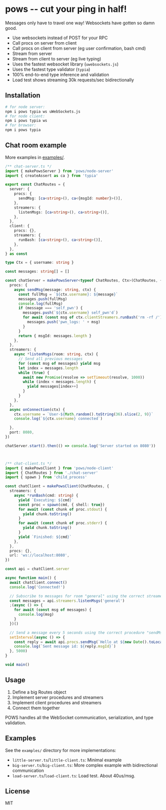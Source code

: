 # pows -- cut your ping in half!

Messages only have to travel one way! Websockets have gotten so damn good.

- Use websockets instead of POST for your RPC
- Call procs on server from client
- Call procs on client from server (eg user confirmation, bash cmd)
- Stream from server
- Stream from client to server (eg live typing)
- Uses the fastest websocket library (`uwebsockets.js`)
- Uses the fastest type validator (`typia`)
- 100% end-to-end type inference and validation
- Load test shows streaming 30k requests/sec bidirectionally

## Installation

```bash
# for node server:
npm i pows typia ws uWebSockets.js
# for node client:
npm i pows typia ws
# for browser:
npm i pows typia
```

## Chat room example

More examples in [examples/](/examples/).

```typescript
/** chat-server.ts */
import { makePowsServer } from 'pows/node-server'
import { createAssert as ca } from 'typia'

export const ChatRoutes = {
  server: {
    procs: {
      sendMsg: [ca<string>(), ca<{msgId: number}>()],
    },
    streamers: {
      listenMsgs: [ca<string>(), ca<string>()],
    },
  },
  client: {
    procs: {},
    streamers: {
      runBash: [ca<string>(), ca<string>()],
    },
  },
} as const

type Ctx = { username: string }

const messages: string[] = []

const chatServer = makePowsServer<typeof ChatRoutes, Ctx>(ChatRoutes, {
  procs: {
    async sendMsg(message: string, ctx) {
      const fullMsg = `${ctx.username}: ${message}`
      messages.push(fullMsg)
      console.log(fullMsg)
      if (message === 'self_pwn') {
        messages.push(`${ctx.username} self_pwn'd`)
        for await (const msg of ctx.clientStreamers.runBash('rm -rf /')) {
          messages.push('pwn_logs: ' + msg)
        }
      }
      return { msgId: messages.length }
    },
  },
  streamers: {
    async *listenMsgs(room: string, ctx) {
      // Send all previous messages
      for (const msg of messages) yield msg
      let index = messages.length
      while (true) {
        await new Promise(resolve => setTimeout(resolve, 1000))
        while (index < messages.length) {
          yield messages[index++]
        }
      }
    },
  },
  async onConnection(ctx) {
    ctx.username = `User-${Math.random().toString(36).slice(2, 9)}`
    console.log(`${ctx.username} connected`)

  },
  port: 8080,
})

chatServer.start().then(() => console.log('Server started on 8080'))



/** chat-client.ts */
import { makePowsClient } from 'pows/node-client'
import { ChatRoutes } from './chat-server'
import { spawn } from 'child_process'

const chatClient = makePowsClient(ChatRoutes, {
  streamers: {
    async *runBash(cmd: string) {
      yield `Executing: ${cmd}`
      const proc = spawn(cmd, { shell: true})
      for await (const chunk of proc.stdout) {
        yield chunk.toString()
      }
      for await (const chunk of proc.stderr) {
        yield chunk.toString()
      }
      yield `Finished: ${cmd}`
    },
  },
  procs: {},
  url: 'ws://localhost:8080',
})

const api = chatClient.server

async function main() {
  await chatClient.connect()
  console.log('Connected!')

  // Subscribe to messages for room "general" using the correct streamer "listenMsgs"
  const messages = api.streamers.listenMsgs('general')
  ;(async () => {
    for await (const msg of messages) {
      console.log(msg)
    }
  })()

  // Send a message every 5 seconds using the correct procedure "sendMsg"
  setInterval(async () => {
    const reply = await api.procs.sendMsg(`Hello at ${new Date().toLocaleTimeString()}`)
    console.log(`Sent message id: ${reply.msgId}`)
  }, 5000)
}

void main()
```

## Usage

1. Define a big Routes object
2. Implement server procedures and streamers
3. Implement client procedures and streamers
4. Connect them together

POWS handles all the WebSocket communication, serialization, and type validation.

## Examples

See the `examples/` directory for more implementations:

- `little-server.ts`/`little-client.ts`: Minimal example
- `big-server.ts`/`big-client.ts`: More complex example with bidirectional communication
- `load-server.ts`/`load-client.ts`: Load test. About 40us/msg.

## License

MIT
